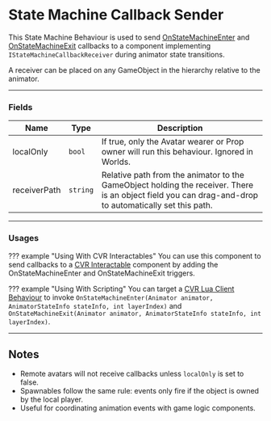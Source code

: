 # State Machine Callback Sender <div class="whitelisted" data-list="AWP"></div>

This State Machine Behaviour is used to send [OnStateMachineEnter](https://docs.unity3d.com/2022.3/Documentation/ScriptReference/StateMachineBehaviour.OnStateMachineEnter.html) and [OnStateMachineExit](https://docs.unity3d.com/2022.3/Documentation/ScriptReference/StateMachineBehaviour.OnStateMachineExit.html) callbacks to a component implementing `IStateMachineCallbackReceiver` during animator state transitions.

A receiver can be placed on any GameObject in the hierarchy relative to the animator.

---

### Fields

| Name         | Type     | Description                                                                                                                                            |
|--------------|----------|--------------------------------------------------------------------------------------------------------------------------------------------------------|
| localOnly    | `bool`   | If true, only the Avatar wearer or Prop owner will run this behaviour. Ignored in Worlds.                                                              |
| receiverPath | `string` | Relative path from the animator to the GameObject holding the receiver. There is an object field you can drag-and-drop to automatically set this path. |

---

### Usages

??? example "Using With CVR Interactables"
    You can use this component to send callbacks to a [CVR Interactable](../components/cvr-interactable.md) component by adding the OnStateMachineEnter and OnStateMachineExit triggers.

??? example "Using With Scripting"
    You can target a [CVR Lua Client Behaviour](../components/cvr-lua-client-behaviour.md) to invoke `OnStateMachineEnter(Animator animator, AnimatorStateInfo stateInfo, int layerIndex)` and `OnStateMachineExit(Animator animator, AnimatorStateInfo stateInfo, int layerIndex)`.

---

## Notes

- Remote avatars will not receive callbacks unless `localOnly` is set to false.
- Spawnables follow the same rule: events only fire if the object is owned by the local player.
- Useful for coordinating animation events with game logic components.